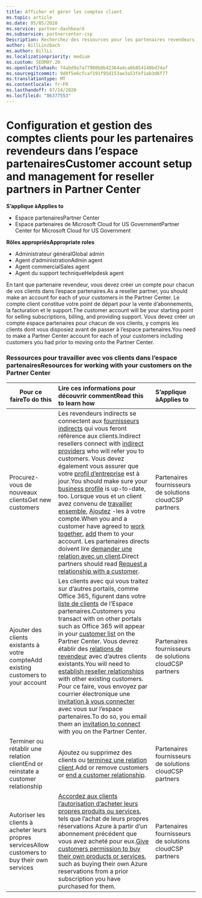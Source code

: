```yaml
---
title: Afficher et gérer les comptes client
ms.topic: article
ms.date: 05/05/2020
ms.service: partner-dashboard
ms.subservice: partnercenter-csp
Description: Recherchez des ressources pour les partenaires revendeurs dans l’espace partenaires. Cela comprend la création de comptes clients avant la vente d’abonnements, la facturation ou l’offre de support.
author: BillLinzbach
ms.author: BillLi
ms.localizationpriority: medium
ms.custom: SEOMAY.20
ms.openlocfilehash: 74abd9a7a77980b8b42364a4ca6b854140bd74af
ms.sourcegitcommit: 9d0f5e6cfcaf191f95d153ae3a53fef1ab3d6f77
ms.translationtype: MT
ms.contentlocale: fr-FR
ms.lasthandoff: 07/14/2020
ms.locfileid: "86377553"
---
```

# <a name="customer-account-setup-and-management-for-reseller-partners-in-partner-center"></a><span data-ttu-id="bfc70-104">Configuration et gestion des comptes clients pour les partenaires revendeurs dans l’espace partenaires</span><span class="sxs-lookup"><span data-stu-id="bfc70-104">Customer account setup and management for reseller partners in Partner Center</span></span>

<span data-ttu-id="bfc70-105">**S’applique à**</span><span class="sxs-lookup"><span data-stu-id="bfc70-105">**Applies to**</span></span>

-  <span data-ttu-id="bfc70-106">Espace partenaires</span><span class="sxs-lookup"><span data-stu-id="bfc70-106">Partner Center</span></span>
-  <span data-ttu-id="bfc70-107">Espace partenaires de Microsoft Cloud for US Government</span><span class="sxs-lookup"><span data-stu-id="bfc70-107">Partner Center for Microsoft Cloud for US Government</span></span>

<span data-ttu-id="bfc70-108">**Rôles appropriés**</span><span class="sxs-lookup"><span data-stu-id="bfc70-108">**Appropriate roles**</span></span>

- <span data-ttu-id="bfc70-109">Administrateur général</span><span class="sxs-lookup"><span data-stu-id="bfc70-109">Global admin</span></span>
- <span data-ttu-id="bfc70-110">Agent d’administration</span><span class="sxs-lookup"><span data-stu-id="bfc70-110">Admin agent</span></span>
- <span data-ttu-id="bfc70-111">Agent commercial</span><span class="sxs-lookup"><span data-stu-id="bfc70-111">Sales agent</span></span>
- <span data-ttu-id="bfc70-112">Agent du support technique</span><span class="sxs-lookup"><span data-stu-id="bfc70-112">Helpdesk agent</span></span>

<span data-ttu-id="bfc70-113">En tant que partenaire revendeur, vous devez créer un compte pour chacun de vos clients dans l’espace partenaires.</span><span class="sxs-lookup"><span data-stu-id="bfc70-113">As a reseller partner, you should make an account for each of your customers in the Partner Center.</span></span> <span data-ttu-id="bfc70-114">Le compte client constitue votre point de départ pour la vente d’abonnements, la facturation et le support.</span><span class="sxs-lookup"><span data-stu-id="bfc70-114">The customer account will be your starting point for selling subscriptions, billing, and providing support.</span></span> <span data-ttu-id="bfc70-115">Vous devez créer un compte espace partenaires pour chacun de vos clients, y compris les clients dont vous disposiez avant de passer à l’espace partenaires.</span><span class="sxs-lookup"><span data-stu-id="bfc70-115">You need to make a Partner Center account for each of your customers including customers you had prior to moving onto the Partner Center.</span></span>

### <a name="resources-for-working-with-your-customers-on-the-partner-center"></a><span data-ttu-id="bfc70-116">Ressources pour travailler avec vos clients dans l’espace partenaires</span><span class="sxs-lookup"><span data-stu-id="bfc70-116">Resources for working with your customers on the Partner Center</span></span>

|<span data-ttu-id="bfc70-117">**Pour ce faire**</span><span class="sxs-lookup"><span data-stu-id="bfc70-117">**To do this**</span></span>   |<span data-ttu-id="bfc70-118">**Lire ces informations pour découvrir comment**</span><span class="sxs-lookup"><span data-stu-id="bfc70-118">**Read this to learn how**</span></span>   |<span data-ttu-id="bfc70-119">**S’applique à**</span><span class="sxs-lookup"><span data-stu-id="bfc70-119">**Applies to**</span></span>|
|-----------------|:----------------------------|:--------------|
|<span data-ttu-id="bfc70-120">Procurez-vous de nouveaux clients</span><span class="sxs-lookup"><span data-stu-id="bfc70-120">Get new customers</span></span>|<span data-ttu-id="bfc70-121">Les revendeurs indirects se connectent aux [fournisseurs indirects](indirect-reseller-tasks-in-partner-center.md) qui vous feront référence aux clients.</span><span class="sxs-lookup"><span data-stu-id="bfc70-121">Indirect resellers connect with [indirect providers](indirect-reseller-tasks-in-partner-center.md) who will refer you to customers.</span></span> <span data-ttu-id="bfc70-122">Vous devez également vous assurer que votre [profil d’entreprise](create-a-marketing-profile.md) est à jour.</span><span class="sxs-lookup"><span data-stu-id="bfc70-122">You should make sure your [business profile](create-a-marketing-profile.md) is up-to-date, too.</span></span> <span data-ttu-id="bfc70-123">Lorsque vous et un client avez convenu de [travailler ensemble](responding-to-referrals.md), [Ajoutez](add-a-new-customer.md) -les à votre compte.</span><span class="sxs-lookup"><span data-stu-id="bfc70-123">When you and a customer have agreed to [work together](responding-to-referrals.md), [add](add-a-new-customer.md) them to your account.</span></span> <span data-ttu-id="bfc70-124">Les partenaires directs doivent lire [demander une relation avec un client](request-a-relationship-with-a-customer.md).</span><span class="sxs-lookup"><span data-stu-id="bfc70-124">Direct partners should read [ Request a relationship with a customer](request-a-relationship-with-a-customer.md).</span></span>|<span data-ttu-id="bfc70-125">Partenaires fournisseurs de solutions cloud</span><span class="sxs-lookup"><span data-stu-id="bfc70-125">CSP partners</span></span>|
|<span data-ttu-id="bfc70-126">Ajouter des clients existants à votre compte</span><span class="sxs-lookup"><span data-stu-id="bfc70-126">Add existing customers to your account</span></span>   | <span data-ttu-id="bfc70-127">Les clients avec qui vous traitez sur d’autres portails, comme Office 365, figurent dans votre [liste de clients](see-your-customer-list.md) de l’Espace partenaires.</span><span class="sxs-lookup"><span data-stu-id="bfc70-127">Customers you transact with on other portals such as Office 365 will appear in your [customer list](see-your-customer-list.md) on the Partner Center.</span></span> <span data-ttu-id="bfc70-128">Vous devrez établir des [relations de revendeur](indirect-reseller-tasks-in-partner-center.md) avec d’autres clients existants.</span><span class="sxs-lookup"><span data-stu-id="bfc70-128">You will need to [establish reseller relationships](indirect-reseller-tasks-in-partner-center.md) with other existing customers.</span></span> <span data-ttu-id="bfc70-129">Pour ce faire, vous envoyez par courrier électronique une [invitation à vous connecter](responding-to-referrals.md) avec vous sur l’espace partenaires.</span><span class="sxs-lookup"><span data-stu-id="bfc70-129">To do so, you email them an [invitation to connect](responding-to-referrals.md) with you on the Partner Center.</span></span>   | <span data-ttu-id="bfc70-130">Partenaires fournisseurs de solutions cloud</span><span class="sxs-lookup"><span data-stu-id="bfc70-130">CSP partners</span></span>   |
|<span data-ttu-id="bfc70-131">Terminer ou rétablir une relation client</span><span class="sxs-lookup"><span data-stu-id="bfc70-131">End or reinstate a customer relationship</span></span>   | <span data-ttu-id="bfc70-132">Ajoutez ou supprimez des clients ou [terminez une relation client](remove-a-relationship.md).</span><span class="sxs-lookup"><span data-stu-id="bfc70-132">Add or remove customers or [end a customer relationship](remove-a-relationship.md).</span></span>  |   <span data-ttu-id="bfc70-133">Partenaires fournisseurs de solutions cloud</span><span class="sxs-lookup"><span data-stu-id="bfc70-133">CSP partners</span></span> |
|<span data-ttu-id="bfc70-134">Autoriser les clients à acheter leurs propres services</span><span class="sxs-lookup"><span data-stu-id="bfc70-134">Allow customers to buy their own services</span></span>   | <span data-ttu-id="bfc70-135">[Accordez aux clients l’autorisation d’acheter leurs propres produits ou services](give-customers-permission.md), tels que l’achat de leurs propres réservations Azure à partir d’un abonnement précédent que vous avez acheté pour eux.</span><span class="sxs-lookup"><span data-stu-id="bfc70-135">[Give customers permission to buy their own products or services](give-customers-permission.md), such as buying their own Azure reservations from a prior subscription you have purchased for them.</span></span>  | <span data-ttu-id="bfc70-136">Partenaires fournisseurs de solutions cloud</span><span class="sxs-lookup"><span data-stu-id="bfc70-136">CSP partners</span></span> |
